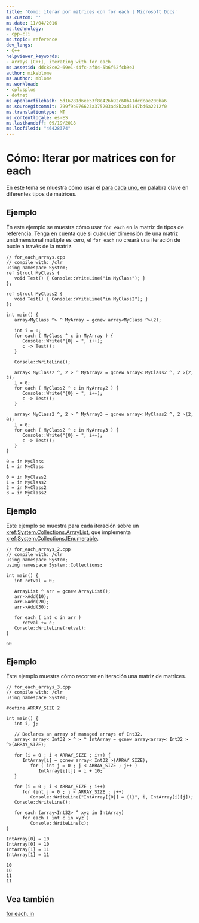 ```yaml
---
title: 'Cómo: iterar por matrices con for each | Microsoft Docs'
ms.custom: ''
ms.date: 11/04/2016
ms.technology:
- cpp-cli
ms.topic: reference
dev_langs:
- C++
helpviewer_keywords:
- arrays [C++], iterating with for each
ms.assetid: ddc88ce2-69e1-44fc-af84-5b6f62fcb9e3
author: mikeblome
ms.author: mblome
ms.workload:
- cplusplus
- dotnet
ms.openlocfilehash: 5d16281d6ee53f8e426b92c60b41dcdcae200ba6
ms.sourcegitcommit: 799f9b976623a375203ad8b2ad5147bd6a2212f0
ms.translationtype: MT
ms.contentlocale: es-ES
ms.lasthandoff: 09/19/2018
ms.locfileid: "46428374"
---
```

# <a name="how-to-iterate-over-arrays-with-for-each"></a>Cómo: Iterar por matrices con for each

En este tema se muestra cómo usar el [para cada uno, en](../dotnet/for-each-in.md) palabra clave en diferentes tipos de matrices.

## <a name="example"></a>Ejemplo

En este ejemplo se muestra cómo usar `for each` en la matriz de tipos de referencia.  Tenga en cuenta que si cualquier dimensión de una matriz unidimensional múltiple es cero, el `for each` no creará una iteración de bucle a través de la matriz.

```
// for_each_arrays.cpp
// compile with: /clr
using namespace System;
ref struct MyClass {
   void Test() { Console::WriteLine("in MyClass"); }
};

ref struct MyClass2 {
   void Test() { Console::WriteLine("in MyClass2"); }
};

int main() {
   array<MyClass ^> ^ MyArray = gcnew array<MyClass ^>(2);

   int i = 0;
   for each ( MyClass ^ c in MyArray ) {
      Console::Write("{0} = ", i++);
      c -> Test();
   }

   Console::WriteLine();

   array< MyClass2 ^, 2 > ^ MyArray2 = gcnew array< MyClass2 ^, 2 >(2, 2);
   i = 0;
   for each ( MyClass2 ^ c in MyArray2 ) {
      Console::Write("{0} = ", i++);
      c -> Test();
   }

   array< MyClass2 ^, 2 > ^ MyArray3 = gcnew array< MyClass2 ^, 2 >(2, 0);
   i = 0;
   for each ( MyClass2 ^ c in MyArray3 ) {
      Console::Write("{0} = ", i++);
      c -> Test();
   }
}
```

```Output
0 = in MyClass
1 = in MyClass

0 = in MyClass2
1 = in MyClass2
2 = in MyClass2
3 = in MyClass2
```

## <a name="example"></a>Ejemplo

Este ejemplo se muestra para cada iteración sobre un <xref:System.Collections.ArrayList>, que implementa <xref:System.Collections.IEnumerable>.

```
// for_each_arrays_2.cpp
// compile with: /clr
using namespace System;
using namespace System::Collections;

int main() {
   int retval = 0;

   ArrayList ^ arr = gcnew ArrayList();
   arr->Add(10);
   arr->Add(20);
   arr->Add(30);

   for each ( int c in arr )
      retval += c;
   Console::WriteLine(retval);
}
```

```Output
60
```

## <a name="example"></a>Ejemplo

Este ejemplo muestra cómo recorrer en iteración una matriz de matrices.

```
// for_each_arrays_3.cpp
// compile with: /clr
using namespace System;

#define ARRAY_SIZE 2

int main() {
   int i, j;

   // Declares an array of managed arrays of Int32.
   array< array< Int32 > ^ > ^ IntArray = gcnew array<array< Int32 > ^>(ARRAY_SIZE);

   for (i = 0 ; i < ARRAY_SIZE ; i++) {
      IntArray[i] = gcnew array< Int32 >(ARRAY_SIZE);
         for ( int j = 0 ; j < ARRAY_SIZE ; j++ )
            IntArray[i][j] = i + 10;
   }

   for (i = 0 ; i < ARRAY_SIZE ; i++)
      for (int j = 0 ; j < ARRAY_SIZE ; j++)
         Console::WriteLine("IntArray[{0}] = {1}", i, IntArray[i][j]);
   Console::WriteLine();

   for each (array<Int32> ^ xyz in IntArray)
      for each ( int c in xyz )
         Console::WriteLine(c);
}
```

```Output
IntArray[0] = 10
IntArray[0] = 10
IntArray[1] = 11
IntArray[1] = 11

10
10
11
11
```

## <a name="see-also"></a>Vea también

[for each, in](../dotnet/for-each-in.md)